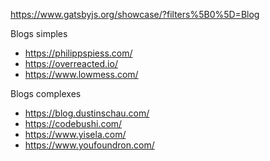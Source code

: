 https://www.gatsbyjs.org/showcase/?filters%5B0%5D=Blog

Blogs simples
* https://philippspiess.com/
* https://overreacted.io/
* https://www.lowmess.com/

Blogs complexes
* https://blog.dustinschau.com/
* https://codebushi.com/
* https://www.yisela.com/
* https://www.youfoundron.com/